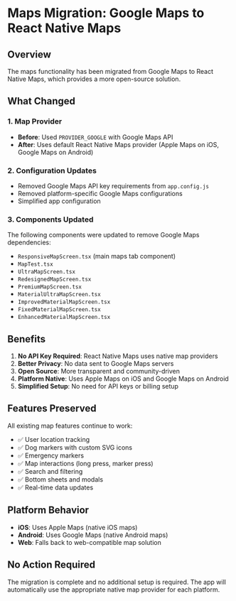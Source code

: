 # Maps Migration: Google Maps to React Native Maps

## Overview
The maps functionality has been migrated from Google Maps to React Native Maps, which provides a more open-source solution.

## What Changed

### 1. Map Provider
- **Before**: Used `PROVIDER_GOOGLE` with Google Maps API
- **After**: Uses default React Native Maps provider (Apple Maps on iOS, Google Maps on Android)

### 2. Configuration Updates
- Removed Google Maps API key requirements from `app.config.js`
- Removed platform-specific Google Maps configurations
- Simplified app configuration

### 3. Components Updated
The following components were updated to remove Google Maps dependencies:
- `ResponsiveMapScreen.tsx` (main maps tab component)
- `MapTest.tsx`
- `UltraMapScreen.tsx`
- `RedesignedMapScreen.tsx`
- `PremiumMapScreen.tsx`
- `MaterialUltraMapScreen.tsx`
- `ImprovedMaterialMapScreen.tsx`
- `FixedMaterialMapScreen.tsx`
- `EnhancedMaterialMapScreen.tsx`

## Benefits

1. **No API Key Required**: React Native Maps uses native map providers
2. **Better Privacy**: No data sent to Google Maps servers
3. **Open Source**: More transparent and community-driven
4. **Platform Native**: Uses Apple Maps on iOS and Google Maps on Android
5. **Simplified Setup**: No need for API keys or billing setup

## Features Preserved

All existing map features continue to work:
- ✅ User location tracking
- ✅ Dog markers with custom SVG icons
- ✅ Emergency markers
- ✅ Map interactions (long press, marker press)
- ✅ Search and filtering
- ✅ Bottom sheets and modals
- ✅ Real-time data updates

## Platform Behavior

- **iOS**: Uses Apple Maps (native iOS maps)
- **Android**: Uses Google Maps (native Android maps)
- **Web**: Falls back to web-compatible map solution

## No Action Required

The migration is complete and no additional setup is required. The app will automatically use the appropriate native map provider for each platform. 